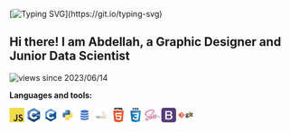 [![Typing SVG](https://readme-typing-svg.demolab.com?font=Monoid&size=36&color=00337C&background=&height=70&lines=%E2%B4%B0%E2%B5%8F%E2%B5%99%E2%B5%93%E2%B4%BC!;!%D9%85%D8%B1%D8%AD%D8%A8%D8%A7;Bienvenue!;Welcome!;Bienvenido!)](https://git.io/typing-svg)

## Hi there! I am Abdellah, a Graphic Designer and Junior Data Scientist

![views since 2023/06/14](https://visitor-badge-deno.deno.dev/jwenjian.jwenjian.svg)

**Languages and tools:**  

<code><img height="26" src="https://raw.githubusercontent.com/github/explore/main/topics/javascript/javascript.png"></code>
<code><img height="26" src="https://raw.githubusercontent.com/github/explore/main/topics/cpp/cpp.png"></code>
<code><img height="26" src="https://raw.githubusercontent.com/github/explore/main/topics/c/c.png"></code>
<code><img height="26" src="https://raw.githubusercontent.com/github/explore/main/topics/python/python.png"></code>
<code><img height="26" src="https://raw.githubusercontent.com/github/explore/main/topics/sql/sql.png"></code>
<code><img height="26" src="https://raw.githubusercontent.com/github/explore/main/topics/mysql/mysql.png"></code>
<code><img height="26" src="https://raw.githubusercontent.com/github/explore/main/topics/html/html.png"></code>
<code><img height="26" src="https://raw.githubusercontent.com/github/explore/main/topics/css/css.png"></code>
<code><img height="26" src="https://raw.githubusercontent.com/github/explore/main/topics/sass/sass.png"></code>
<code><img height="26" src="https://raw.githubusercontent.com/github/explore/main/topics/bootstrap/bootstrap.png"></code>
<code><img height="26" src="https://raw.githubusercontent.com/github/explore/main/topics/git/git.png"></code>
